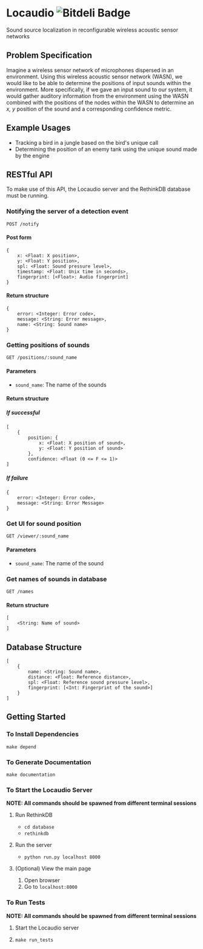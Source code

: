 Locaudio ![Bitdeli Badge](https://d2weczhvl823v0.cloudfront.net/wallarelvo/locaudio/trend.png)
========
Sound source localization in reconfigurable wireless acoustic sensor networks

## Problem Specification
Imagine a wireless sensor network of microphones dispersed in an environment. Using this wireless acoustic sensor network (WASN), we would like to be able to determine the positions of input sounds within the environment. More specifically, if we gave an input sound to our system, it would gather auditory information from the environment using the WASN combined with the positions of the nodes within the WASN to determine an *x, y* position of the sound and a corresponding confidence metric.

## Example Usages
- Tracking a bird in a jungle based on the bird's unique call
- Determining the position of an enemy tank using the unique sound made by the engine

## RESTful API 
To make use of this API, the Locaudio server and the RethinkDB database must be running.

### Notifying the server of a detection event
	
	POST /notify
	
#### Post form

	{
		x: <Float: X position>,
		y: <Float: Y position>,
		spl: <Float: Sound pressure level>,
		timestamp: <Float: Unix time in seconds>,
		fingerprint: [<Float>: Audio fingerprint]
	}

#### Return structure
	
	{
		error: <Integer: Error code>,
		message: <String: Error message>,
		name: <String: Sound name>
	}

### Getting positions of sounds

	GET /positions/:sound_name


#### Parameters
	
- `sound_name`: The name of the sounds

#### Return structure
##### If successful

	[
		{
			position: {
				x: <Float: X position of sound>,
				y: <Float: Y position of sound>
			},
			confidence: <Float (0 <= F <= 1)>
	]

##### If failure

	{
		error: <Integer: Error code>,
		message: <String: Error Message>
	}

### Get UI for sound position

	GET /viewer/:sound_name
	
#### Parameters
	
- `sound_name`: The name of the sound

### Get names of sounds in database

	GET /names

#### Return structure

	[
		<String: Name of sound>
	]

## Database Structure

	[
		{
			name: <String: Sound name>,
			distance: <Float: Reference distance>,
			spl: <Float: Reference sound pressure level>,
			fingerprint: [<Int: Fingerprint of the sound>]
		}
	]

## Getting Started
### To Install Dependencies
`make depend`

### To Generate Documentation
`make documentation`

### To Start the Locaudio Server
**NOTE: All commands should be spawned from different terminal sessions**

1. Run RethinkDB
	- `cd database`
	- `rethinkdb`

1. Run the server
	-  `python run.py localhost 8000`

1. (Optional) View the main page
	1. Open browser
	1. Go to `localhost:8000`

### To Run Tests
**NOTE: All commands should be spawned from different terminal sessions**

1. Start the Locaudio server
	
1. `make run_tests`
